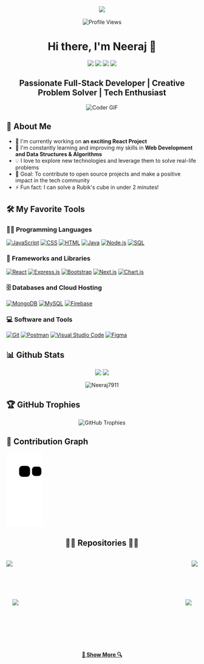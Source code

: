 <div align="center">
  <img src="https://readme-typing-svg.herokuapp.com/?lines=Welcome+to+Neeraj's+GitHub!;Full-Stack+Web+Developer;Always+learning+new+things&font=Fira%20Code&center=true&width=380&height=50&duration=4000&pause=1000">
</div>

<p align="center">
  <img src="https://komarev.com/ghpvc/?username=Neeraj7911&label=Profile%20Views&color=0e75b6&style=flat" alt="Profile Views" />
</p>

<h1 align="center">Hi there, I'm Neeraj 👋</h1>

<p align="center">
  <a href="https://linkedin.com/in/neeraj791"><img src="https://img.shields.io/badge/-Neeraj-0077B5?style=flat&logo=Linkedin&logoColor=white"/></a>
  <a href="mailto:youremail@gmail.com"><img src="https://img.shields.io/badge/-youremail@gmail.com-D14836?style=flat&logo=Gmail&logoColor=white"/></a>
  <a href="https://instagram.com/kumarneeraj791"><img src="https://img.shields.io/badge/-@kumarneeraj791-E4405F?style=flat&logo=Instagram&logoColor=white"/></a>
  <a href="https://leetcode.com/u/neeraj791/"><img src="https://img.shields.io/badge/-LeetCode-FFA116?style=flat&logo=LeetCode&logoColor=black"/></a>
</p>

<h2 align="center">Passionate Full-Stack Developer | Creative Problem Solver | Tech Enthusiast</h2>

<p align="center">
  <img src="https://media.giphy.com/media/SWoSkN6DxTszqIKEqv/giphy.gif" alt="Coder GIF" width="500">
</p>

## 🚀 About Me

- 🔭 I'm currently working on **an exciting React Project**
- 🌱 I'm constantly learning and improving my skills in **Web Development and Data Structures & Algorithms**
- 💡 I love to explore new technologies and leverage them to solve real-life problems
- 🎯 Goal: To contribute to open source projects and make a positive impact in the tech community
- ⚡ Fun fact: I can solve a Rubik's cube in under 2 minutes!

## 🛠️ My Favorite Tools

### 👨‍💻 Programming Languages

<p>
    <a href="#"><img alt="JavaScript" src="https://img.shields.io/badge/JavaScript-F7DF1E.svg?logo=javascript&logoColor=black"></a>
    <a href="#"><img alt="CSS" src="https://img.shields.io/badge/CSS-1572B6.svg?logo=css3&logoColor=white"></a>
    <a href="#"><img alt="HTML" src="https://img.shields.io/badge/HTML-E34F26.svg?logo=html5&logoColor=white"></a>
    <a href="#"><img alt="Java" src="https://img.shields.io/badge/Java-007396.svg?logo=java&logoColor=white"></a>
    <a href="#"><img alt="Node.js" src="https://img.shields.io/badge/Node.js-43853D.svg?logo=node.js&logoColor=white"></a>
    <a href="#"><img alt="SQL" src="https://custom-icon-badges.herokuapp.com/badge/SQL-025E8C.svg?logo=database&logoColor=white"></a>
</p>

### 🧰 Frameworks and Libraries

<p>
    <a href="#"><img alt="React" src="https://img.shields.io/badge/React-20232a.svg?logo=react&logoColor=%2361DAFB"></a>
    <a href="#"><img alt="Express.js" src="https://img.shields.io/badge/Express.js-404d59.svg?logo=express&logoColor=white"></a>
    <a href="#"><img alt="Bootstrap" src="https://img.shields.io/badge/Bootstrap-7952B3.svg?logo=bootstrap&logoColor=white"></a>
    <a href="#"><img alt="Next.js" src="https://img.shields.io/badge/Next.js-000000.svg?logo=next.js&logoColor=white"></a>
    <a href="#"><img alt="Chart.js" src="https://img.shields.io/badge/Chart.js-FF6384.svg?logo=chart.js&logoColor=white"></a>
</p>

### 🗄️ Databases and Cloud Hosting

<p>
    <a href="#"><img alt="MongoDB" src ="https://img.shields.io/badge/MongoDB-4ea94b.svg?logo=mongodb&logoColor=white"></a>
    <a href="#"><img alt="MySQL" src="https://img.shields.io/badge/MySQL-00f.svg?logo=mysql&logoColor=white"></a>
    <a href="#"><img alt="Firebase" src="https://img.shields.io/badge/Firebase-039BE5.svg?logo=Firebase&logoColor=white"></a>
</p>

### 💻 Software and Tools

<p>
    <a href="#"><img alt="Git" src="https://img.shields.io/badge/Git-F05033.svg?logo=git&logoColor=white"></a>
    <a href="#"><img alt="Postman" src="https://img.shields.io/badge/Postman-FF6C37?logo=postman&logoColor=white"></a>
    <a href="#"><img alt="Visual Studio Code" src="https://img.shields.io/badge/Visual%20Studio%20Code-0078d7.svg?logo=visual-studio-code&logoColor=white"></a>
    <a href="#"><img alt="Figma" src="https://img.shields.io/badge/Figma-F24E1E.svg?logo=figma&logoColor=white"></a>
</p>

## 📊 Github Stats

<p align="center">
  <img height="180em" src="https://github-readme-stats.vercel.app/api?username=Neeraj7911&show_icons=true&hide_border=true&&count_private=true&include_all_commits=true&theme=radical" />
  <img height="180em" src="https://github-readme-stats.vercel.app/api/top-langs/?username=Neeraj7911&exclude_repo=KNN-Image-Classification&show_icons=true&hide_border=true&layout=compact&langs_count=8&theme=radical"/>
</p>

<p align="center">
  <img src="https://github-readme-streak-stats.herokuapp.com/?user=Neeraj7911&theme=radical" alt="Neeraj7911" />
</p>

## 🏆 GitHub Trophies

<p align="center">
  <img src="https://github-profile-trophy.vercel.app/?username=Neeraj7911&theme=radical&no-frame=false&no-bg=true&margin-w=4" alt="GitHub Trophies" />
</p>

## 🐍 Contribution Graph

![Snake animation](https://raw.githubusercontent.com/Neeraj7911/Neeraj7911/main/dist/github-contribution-grid-snake.svg)

<h2 align="center">👨‍💻 Repositories 👨‍💻</h2>
<br>
<div width="100%" align="center">
  <a align="left" href="https://github.com/Neeraj7911/CryptoDecrypto" title="CryptoDecrypto"><img align="left" height="115" src="https://github-readme-stats.vercel.app/api/pin/?username=Neeraj7911&repo=CryptoDecrypto&theme=react&border_color=61dafb&border_radius=10"></a>
  <a align="right" href="https://github.com/Neeraj7911/ai-trip-creator" title="Ai Trip Creator"><img align="right" height="115" src="https://github-readme-stats.vercel.app/api/pin/?username=Neeraj7911&repo=ProjectName2&theme=react&border_color=61dafb&border_radius=10"></a>
</div>
<br/><br/><br/><br/><br/><br/>
<div width="100%" align="center">
  <a align="left" href="https://github.com/Neeraj7911/tictactoe-react-game" title="Tictactoe React game"><img align="left" height="115" src="https://github-readme-stats.vercel.app/api/pin/?username=Neeraj7911&repo=ProjectName3&theme=react&border_color=61dafb&border_radius=10"></a>
  <a align="right" href="https://github.com/Neeraj7911/Weather-updates" title="Weather Updates API Project"><img align="right" height="115" src="https://github-readme-stats.vercel.app/api/pin/?username=Neeraj7911&repo=ProjectName4&theme=react&border_color=61dafb&border_radius=10"></a>
</div>

<br><br><br><br><br><br>

<h4 align="center">
  <a href="https://github.com/Neeraj7911?tab=repositories" title="Show Repositories">🔎 Show More 🔍</a>
</h4>
